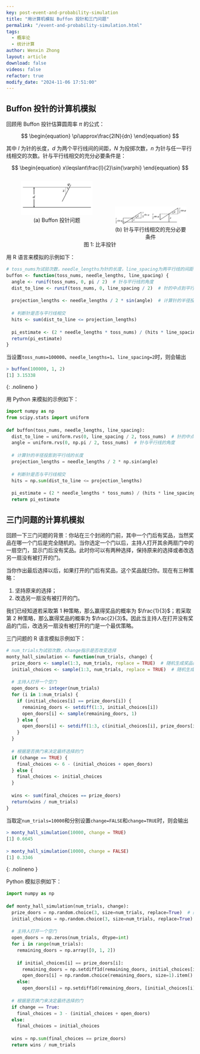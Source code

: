 ```yaml
---
key: post-event-and-probability-simulation
title: "用计算机模拟 Buffon 投针和三门问题"
permalink: "/event-and-probability-simulation.html"
tags:
  - 概率论
  - 统计计算
author: Wenxin Zhong
layout: article
download: false
videos: false
refactor: true
modify_date: "2024-11-06 17:51:00"
---
```


<!--more-->

## Buffon 投针的计算机模拟

回顾用 Buffon 投针估算圆周率 $\pi$ 的公式：

$$
  \begin{equation}
    \pi\approx\frac{2lN}{dn}
  \end{equation}
$$

其中 $l$ 为针的长度，$d$ 为两个平行线间的间距，$N$ 为投掷次数，$n$ 为针与任一平行线相交的次数。针与平行线相交的充分必要条件是：

$$
  \begin{equation}
    x\leqslant\frac{l}{2}\sin{\varphi}
  \end{equation}
$$

<div style="text-align: center;">
   <div style="display: flex; justify-content: center;">
     <figure style="margin-right: 20px; text-align: center; margin-bottom: 0;">
       <img src="/assets/images/picture/event_and_probabity/needle.png" alt="needle" style="width: 300px;">
       <figcaption>(a) Buffon 投针问题</figcaption>
     </figure>
     <figure style="margin-right: 20px; text-align: center; margin-bottom: 0;">
       <img src="/assets/images/picture/event_and_probabity/intersect.png" alt="相交的充要条件" style="width: 300px; margin-top: 68px;">
       <figcaption>(b) 针与平行线相交的充分必要条件</figcaption>
     </figure>
   </div>
   <p style="margin-top: 0;">图 1: 比丰投针</p>
</div>

用 R 语言来模拟的示例如下：

```R
# toss_nums为试验次数，needle_lengths为针的长度，line_spacing为两平行线的间距
buffon <- function(toss_nums, needle_lengths, line_spacing) {
  angle <- runif(toss_nums, 0, pi / 2)  # 针与平行线的角度
  dist_to_line <- runif(toss_nums, 0, line_spacing / 2)  # 针的中点到平行线的距离  
  
  projection_lengths <- needle_lengths / 2 * sin(angle)  # 计算针的半径投影到平行线方向的长度
  
  # 判断针是否与平行线相交
  hits <- sum(dist_to_line <= projection_lengths)
  
  pi_estimate <- (2 * needle_lengths * toss_nums) / (hits * line_spacing)
  return(pi_estimate)
}
```

当设置`toss_nums=100000`、`needle_lengths=1`、`line_spacing=2`时，则会输出

```R
> buffon(100000, 1, 2)
[1] 3.15338
```
{: .nolineno }

用 Python 来模拟的示例如下：

```python
import numpy as np
from scipy.stats import uniform

def buffon(toss_nums, needle_lengths, line_spacing):
  dist_to_line = uniform.rvs(0, line_spacing / 2, toss_nums)  # 针的中点到平行线的距离
  angle = uniform.rvs(0, np.pi / 2, toss_nums)  # 针与平行线的角度

  # 计算针的半径投影到平行线的长度
  projection_lengths = needle_lengths / 2 * np.sin(angle)

  # 判断针是否与平行线相交
  hits = np.sum(dist_to_line <= projection_lengths)

  pi_estimate = (2 * needle_lengths * toss_nums) / (hits * line_spacing)
  return pi_estimate
```

## 三门问题的计算机模拟

回顾一下三门问题的背景：你站在三个封闭的门前，其中一个门后有奖品，当然奖品在哪一个门后是完全随机的。当你选定一个门以后，主持人打开其余两扇门中的一扇空门，显示门后没有奖品。此时你可以有两种选择，保持原来的选择或者改选另一扇没有被打开的门。

当你作出最后选择以后，如果打开的门后有奖品，这个奖品就归你。现在有三种策略：

1. 坚持原来的选择；
2. 改选另一扇没有被打开的门。

我们已经知道若采取第 1 种策略，那么赢得奖品的概率为 $\frac{1}{3}$；若采取第 2 种策略，那么赢得奖品的概率为 $\frac{2}{3}$。因此当主持人在打开没有奖品的门后，改选另一扇没有被打开的门是一个最优策略。

三门问题的 R 语言模拟示例如下：

```R
# num_trials为试验次数，change指示是否改变选择
monty_hall_simulation <- function(num_trials, change) {
  prize_doors <- sample(1:3, num_trials, replace = TRUE)  # 随机生成奖品的位置 (1, 2, 3表示三个门)
  initial_choices <- sample(1:3, num_trials, replace = TRUE)  # 随机生成初始选择的门
  
  # 主持人打开一个空门  
  open_doors <- integer(num_trials)
  for (i in 1:num_trials) {
    if (initial_choices[i] == prize_doors[i]) {
      remaining_doors <- setdiff(1:3, initial_choices[i])
      open_doors[i] <- sample(remaining_doors, 1)
    } else {
      open_doors[i] <- setdiff(1:3, c(initial_choices[i], prize_doors[i]))
    }
  }
  
  # 根据是否换门来决定最终选择的门
  if (change == TRUE) {
    final_choices <- 6 - (initial_choices + open_doors)
  } else {
    final_choices <- initial_choices
  }
  
  wins <- sum(final_choices == prize_doors)
  return(wins / num_trials)
}
```

当取定`num_trials=10000`和分别设置`change=FALSE`和`change=TRUE`时，则会输出

```R
> monty_hall_simulation(10000, change = TRUE)
[1] 0.6645

> monty_hall_simulation(10000, change = FALSE)
[1] 0.3346
```
{: .nolineno }

Python 模拟示例如下：

```python
import numpy as np

def monty_hall_simulation(num_trials, change):
  prize_doors = np.random.choice(3, size=num_trials, replace=True)  # 随机生成奖品的门位置 (0, 1, 2表示三个门)
  initial_choices = np.random.choice(3, size=num_trials, replace=True)  # 随机生成初始选择的门

  # 主持人打开一个空门
  open_doors = np.zeros(num_trials, dtype=int)
  for i in range(num_trials):
    remaining_doors = np.array([0, 1, 2])
    
    if initial_choices[i] == prize_doors[i]:
      remaining_doors = np.setdiff1d(remaining_doors, initial_choices[i])
      open_doors[i] = np.random.choice(remaining_doors, size=1).item()
    else:
      open_doors[i] = np.setdiff1d(remaining_doors, [initial_choices[i], prize_doors[i]]).item()

  # 根据是否换门来决定最终选择的门
  if change == True:
    final_choices = 3 - (initial_choices + open_doors)
  else:
    final_choices = initial_choices

  wins = np.sum(final_choices == prize_doors)
  return wins / num_trials
```
